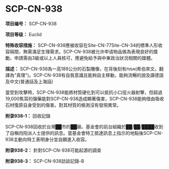 # SCP-CN-938


**项目编号：** SCP-CN-938

**项目等级：** Euclid

**特殊收容措施：** SCP-CN-938應被收容在Site-CN-77Site-CN-34的標準人形收容隔間，無需滿足生理需求。SCP-CN-938被允许申请物品做為表現良好的獎勵，申請需由3級或以上人員核可，應避免給予與中東政治狀況相關的媒體。

**描述：** SCP-CN-938為一高189公分的石製雕像，在背後刻有אמת(希伯來文，翻譯為"真理")。SCP-CN-938有自我意識且能夠自主移動，能夠流暢的說及讀德語及中文(普通話及上海話)

當受到攻擊時，SCP-CN-938能將材質硬化到可以抵抗小口徑火器射擊，但超過19,000焦耳的彈藥能對SCP-CN-938造成顯著傷害，SCP-CN-938能夠借由吸收石材復原自身受到的傷害。對其材質的檢測沒有發現異常。

**附录938-1：** 回收記錄

SCP-CN-938回收於台灣██市的██廟。基金會的前台組織於██/██/████收到了自稱岿阳派人士提供的訊息。當基金會特工抵達訊息上指示的地點後SCP-CN-938主動向特工表明身分並自願進入收容。

**附录938-2：** 針對SCP-CN-938可能起源的調查


**附录938-3：** SCP-CN-938訪談記錄-B





